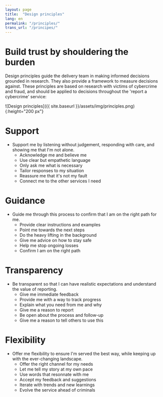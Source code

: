 ```yaml
---
layout: page
title:  "Design principles"
lang: en
permalink: "/principles/"
trans_url: "/principes/"
---
```


# Build trust by shouldering the burden

Design principles guide the delivery team in making informed decisions grounded in research. They also provide a framework to measure decisions against. These principles are based on research with victims of cybercrime and fraud, and should be applied to decisions throughout the 'report a cybercrime' service:

![Design principles]({{ site.baseurl }}/assets/img/principles.png){:height="200 px"}

# Support
 * Support me by listening without judgement, responding with care, and showing me that I'm not alone.
    * Acknowledge me and believe me
    * Use clear but empathetic language
    * Only ask me what is necessary
    * Tailor responses to my situation
    * Reassure me that it's not my fault
    * Connect me to the other services I need

# Guidance
 * Guide me through this process to confirm that I am on the right path for me.
    * Provide clear instructions and examples
    * Point me towards the next steps
    * Do the heavy lifting in the background
    * Give me advice on how to stay safe
    * Help me stop ongoing losses
    * Confirm I am on the right path

# Transparency
 * Be transparent so that I can have realistic expectations and understand the value of reporting.
    * Give me immediate feedback
    * Provide me with a way to track progress
    * Explain what you need from me and why
    * Give me a reason to report
    * Be open about the process and follow-up
    * Give me a reason to tell others to use this

# Flexibility
 * Offer me flexibility to ensure I'm served the best way, while keeping up with the ever-changing landscape.
    * Offer the right channel for my needs
    * Let me tell my story at my own pace
    * Use words that resonnate with me
    * Accept my feedback and suggestions
    * Iterate with trends and new learnings
    * Evolve the service ahead of criminals
